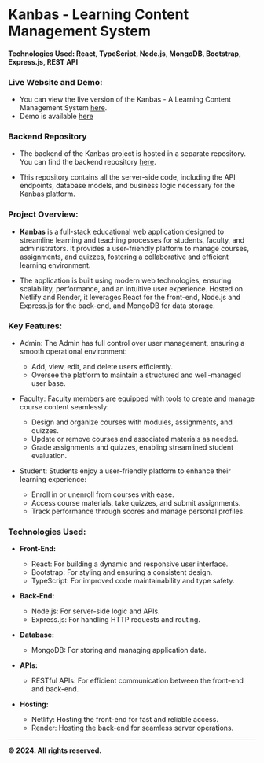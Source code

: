 # Kanbas - Learning Content Management System

#### **Technologies Used:** React, TypeScript, Node.js, MongoDB, Bootstrap, Express.js, REST API

### **Live Website and Demo:**

- You can view the live version of the Kanbas - A Learning Content Management System [here](https://project--ved-kanbas-react-web-app.netlify.app/?#/Kanbas/Account/Signin).
- Demo is available [here](https://drive.google.com/file/d/1JPbCeaAXi_p6OdA-p5W1DbONeNkEH2sf/view?usp=drive_link)

### **Backend Repository**

- The backend of the Kanbas project is hosted in a separate repository. You can find the backend repository [here](https://github.com/VedDeore/kanbas-node-server-app/tree/project).

- This repository contains all the server-side code, including the API endpoints, database models, and business logic necessary for the Kanbas platform.

### Project Overview:

- **Kanbas** is a full-stack educational web application designed to streamline learning and teaching processes for students, faculty, and administrators. It provides a user-friendly platform to manage courses, assignments, and quizzes, fostering a collaborative and efficient learning environment.

- The application is built using modern web technologies, ensuring scalability, performance, and an intuitive user experience. Hosted on Netlify and Render, it leverages React for the front-end, Node.js and Express.js for the back-end, and MongoDB for data storage.

### Key Features:

- Admin: The Admin has full control over user management, ensuring a smooth operational environment:

  - Add, view, edit, and delete users efficiently.
  - Oversee the platform to maintain a structured and well-managed user base.

- Faculty: Faculty members are equipped with tools to create and manage course content seamlessly:

  - Design and organize courses with modules, assignments, and quizzes.
  - Update or remove courses and associated materials as needed.
  - Grade assignments and quizzes, enabling streamlined student evaluation.

- Student: Students enjoy a user-friendly platform to enhance their learning experience:
  - Enroll in or unenroll from courses with ease.
  - Access course materials, take quizzes, and submit assignments.
  - Track performance through scores and manage personal profiles.

### Technologies Used:

- **Front-End:**

  - React: For building a dynamic and responsive user interface.
  - Bootstrap: For styling and ensuring a consistent design.
  - TypeScript: For improved code maintainability and type safety.

- **Back-End:**

  - Node.js: For server-side logic and APIs.
  - Express.js: For handling HTTP requests and routing.

- **Database:**

  - MongoDB: For storing and managing application data.

- **APIs:**

  - RESTful APIs: For efficient communication between the front-end and back-end.

- **Hosting:**

  - Netlify: Hosting the front-end for fast and reliable access.
  - Render: Hosting the back-end for seamless server operations.

---

**© 2024. All rights reserved.**
